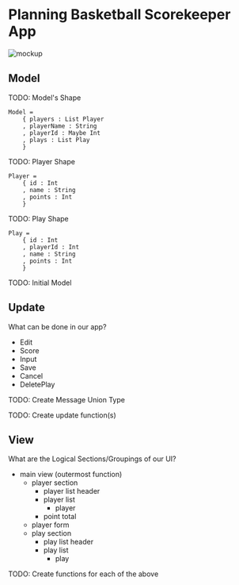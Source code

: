 # Planning Basketball Scorekeeper App
![mockup]

## Model

TODO: Model's Shape

```
Model =
    { players : List Player
    , playerName : String
    , playerId : Maybe Int
    , plays : List Play
    }
```

TODO: Player Shape

```
Player =
    { id : Int
    , name : String
    , points : Int
    }
```

TODO: Play Shape

```
Play =
    { id : Int
    , playerId : Int
    , name : String
    , points : Int
    }
```

TODO: Initial Model

## Update

What can be done in our app?

* Edit
* Score
* Input
* Save
* Cancel
* DeletePlay

TODO: Create Message Union Type

TODO: Create update function(s)

## View

What are the Logical Sections/Groupings of our UI?

* main view (outermost function)
    * player section
        * player list header
        * player list
            * player
        * point total
    * player form
    * play section
        * play list header
        * play list
            * play

TODO: Create functions for each of the above

[mockup]: https://i.imgur.com/ObU3zSC.png
